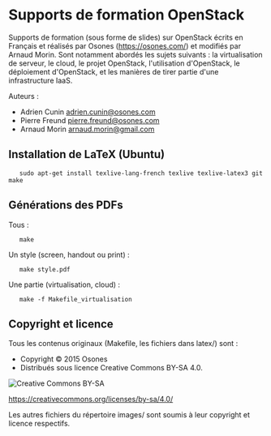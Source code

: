 Supports de formation OpenStack
===============================

Supports de formation (sous forme de slides) sur OpenStack écrits en Français et réalisés par Osones (https://osones.com/) et modifiés par Arnaud Morin.
Sont notamment abordés les sujets suivants : la virtualisation de serveur, le cloud, le projet OpenStack, l'utilisation d'OpenStack, le déploiement d'OpenStack, et les manières de tirer partie d'une infrastructure IaaS.

Auteurs :
* Adrien Cunin <adrien.cunin@osones.com>
* Pierre Freund <pierre.freund@osones.com>
* Arnaud Morin <arnaud.morin@gmail.com>

Installation de LaTeX (Ubuntu)
------------------------------

       sudo apt-get install texlive-lang-french texlive texlive-latex3 git make

Générations des PDFs
--------------------

Tous :

       make

Un style (screen, handout ou print) :

       make style.pdf

Une partie (virtualisation, cloud) :

       make -f Makefile_virtualisation

Copyright et licence
--------------------
Tous les contenus originaux (Makefile, les fichiers dans latex/) sont :
* Copyright © 2015 Osones
* Distribués sous licence Creative Commons BY-SA 4.0.

![Creative Commons BY-SA](http://mirrors.creativecommons.org/presskit/buttons/88x31/png/by-sa.png)

https://creativecommons.org/licenses/by-sa/4.0/

Les autres fichiers du répertoire images/ sont soumis à leur copyright et licence respectifs.

